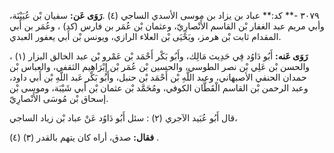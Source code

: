 ٣٠٧٩ -** كد:** عباد بن يزاد بن موسى الأسدي الساجي (٤) .**رَوَى عَن:** سفيان بْن عُيَيْنَة، وأبي مريم عبد الغفار بْن القاسم الأَنْصارِيّ، وعثمان بْن عُمَر بن فارس (كد) ، وعُمَر بن أَبي المقدام ثابت بْن هرمز، ويَحْيَى بْن العلاء الرازي، ويونس بْن أَبي يعفور العبدي.

**رَوَى عَنه:** أَبُو دَاوُد فِي حَدِيث مَالِك، وأَبُو بَكْر أَحْمَد بْن عَمْرو بْن عبد الخالق البزار (١) ، والحسن بْن عَلِي بْن نصر الطوسي، والحسين بْن عُمَر بْن إِبْرَاهِيم الثقفي، والعباس بْن حمدان الحنفي الأصبهاني، وعبد اللَّهِ بْن أَحْمَد بْن حنبل، وأَبُو بَكْر عَبد اللَّهِ بْن أَبي داود، وعبد الرحمن بْن القاسم الْقَطَّان الكوفي، ومُحَمَّد بْن عثمان بْن أَبي شَيْبَة، وموسى بْن إسحاق بْن مُوسَى الأَنْصارِيّ.

قال أَبُو عُبَيد الآجري (٢) : سئل أَبُو دَاوُد عَنْ عباد بْن زياد الساجي،

**فقال:** صدق، أراه كان يتهم بالقدر (٣) (٤) .